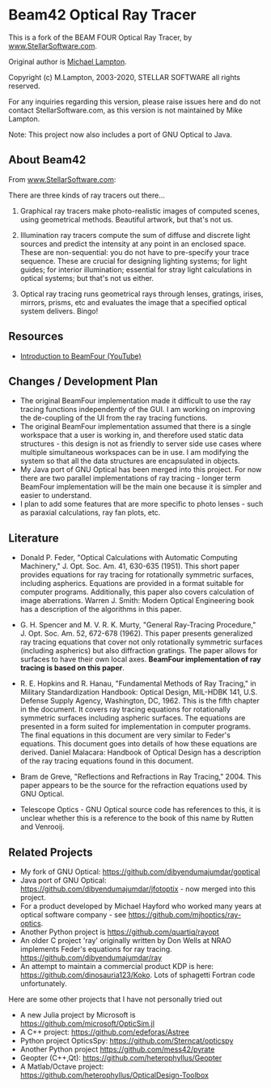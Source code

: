 # Beam42 Optical Ray Tracer

This is a fork of the BEAM FOUR Optical Ray Tracer, by www.StellarSoftware.com.

Original author is [Michael Lampton](https://www.ssl.berkeley.edu/~mlampton/).

Copyright (c) M.Lampton, 2003-2020, STELLAR SOFTWARE all rights reserved.

For any inquiries regarding this version, please raise issues here and do not contact StellarSoftware.com, as this
version is not maintained by Mike Lampton.

Note: This project now also includes a port of GNU Optical to Java.

## About Beam42

From  www.StellarSoftware.com:

There are three kinds of ray tracers out there...

1. Graphical ray tracers make photo-realistic images of computed scenes, using geometrical methods. Beautiful artwork, but that's not us.

2. Illumination ray tracers compute the sum of diffuse and discrete light sources and predict the intensity at any point in an enclosed space. These are non-sequential: you do not have to pre-specify your trace sequence. These are crucial for designing lighting systems; for light guides; for interior illumination; essential for stray light calculations in optical systems; but that's not us either.

3. Optical ray tracing runs geometrical rays through lenses, gratings, irises, mirrors, prisms, etc and evaluates the image that a specified optical system delivers. Bingo!

## Resources

* [Introduction to BeamFour (YouTube)](https://youtu.be/-buXsCqEnq8)
  
## Changes / Development Plan

* The original BeamFour implementation made it difficult to use the ray tracing functions independently of the GUI. I am working on improving the de-coupling of the UI from the ray tracing functions.
* The original BeamFour implementation assumed that there is a single workspace that a user is working in, and therefore used static data structures - this design is not as friendly to server side use cases where multiple simultaneous workspaces can be in use. I am modifying the system so that all the data structures are encapsulated in objects.
* My Java port of GNU Optical has been merged into this project. For now there are two parallel implementations of ray tracing - longer term BeamFour implementation will be the main one because it is simpler and easier to understand.
* I plan to add some features that are more specific to photo lenses - such as paraxial calculations, ray fan plots, etc.

## Literature

* Donald P. Feder, "Optical Calculations with Automatic Computing Machinery," J. Opt. Soc. Am. 41, 630-635 (1951). This short paper provides equations for ray tracing for rotationally symmetric surfaces, including aspherics. Equations are provided in a format suitable for computer programs. Additionally, this paper also covers calculation of image aberrations. Warren J. Smith: Modern Optical Engineering book has a description of the algorithms in this paper. 

* G. H. Spencer and M. V. R. K. Murty, "General Ray-Tracing Procedure," J. Opt. Soc. Am. 52, 672-678 (1962). This paper presents generalized ray tracing equations that cover not only rotationally symmetric surfaces (including aspherics) but also diffraction gratings. The paper allows for surfaces to have their own local axes. **BeamFour implementation of ray tracing is based on this paper**. 

* R. E. Hopkins and R. Hanau, "Fundamental Methods of Ray Tracing," in Military Standardization Handbook: Optical Design, MIL-HDBK 141, U.S. Defense Supply Agency, Washington, DC, 1962. This is the fifth chapter in the document. It covers ray tracing equations for rotationally symmetric surfaces including aspheric surfaces. The equations are presented in a form suited for implementation in computer programs. The final equations in this document are very similar to Feder's equations. This document goes into details of how these equations are derived. Daniel Malacara: Handbook of Optical Design has a description of the ray tracing equations found in this document. 

* Bram de Greve, "Reflections and Refractions in Ray Tracing," 2004. This paper appears to be the source for the refraction equations used by GNU Optical. 

* Telescope Optics - GNU Optical source code has references to this, it is unclear whether this is a reference to the book of this name by Rutten and Venrooij. 

## Related Projects

* My fork of GNU Optical: https://github.com/dibyendumajumdar/goptical
* Java port of GNU Optical: https://github.com/dibyendumajumdar/jfotoptix - now merged into this project.
* For a product developed by Michael Hayford who worked many years at optical software company - see https://github.com/mjhoptics/ray-optics. 
* Another Python project is https://github.com/quartiq/rayopt
* An older C project 'ray' originally written by Don Wells at NRAO implements Feder's equations for ray tracing. https://github.com/dibyendumajumdar/ray
* An attempt to maintain a commercial product KDP is here: https://github.com/dinosauria123/Koko. Lots of sphagetti Fortran code unfortunately. 

Here are some other projects that I have not personally tried out

* A new Julia project by Microsoft is https://github.com/microsoft/OpticSim.jl
* A C++ project: https://github.com/edeforas/Astree
* Python project OpticsSpy: https://github.com/Sterncat/opticspy 
* Another Python project https://github.com/mess42/pyrate
* Geopter (C++,Qt): https://github.com/heterophyllus/Geopter 
* A Matlab/Octave project: https://github.com/heterophyllus/OpticalDesign-Toolbox
